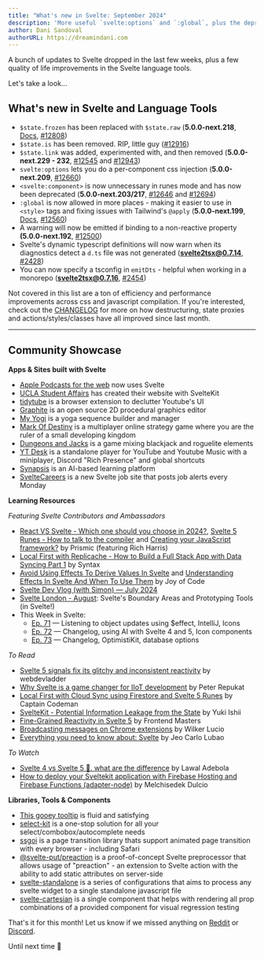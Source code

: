 ```yaml
---
title: "What's new in Svelte: September 2024"
description: 'More useful `svelte:options` and `:global`, plus the deprecation of `<svelte:component>` in Svelte 5'
author: Dani Sandoval
authorURL: https://dreamindani.com
---
```


A bunch of updates to Svelte dropped in the last few weeks, plus a few quality of life improvements in the Svelte language tools.

Let's take a look...

## What's new in Svelte and Language Tools

- `$state.frozen` has been replaced with `$state.raw` (**5.0.0-next.218**, [Docs](https://svelte-5-preview.vercel.app/docs/runes#state-raw), [#12808](https://github.com/sveltejs/svelte/pull/12808))
- `$state.is` has been removed. RIP, little guy ([#12916](https://github.com/sveltejs/svelte/pull/12916))
- `$state.link` was added, experimented with, and then removed (**5.0.0-next.229 - 232**, [#12545](https://github.com/sveltejs/svelte/pull/12545) and [#12943](https://github.com/sveltejs/svelte/pull/12943))
- `svelte:options` lets you do a per-component css injection (**5.0.0-next.209**, [#12660](https://github.com/sveltejs/svelte/pull/12660))
- `<svelte:component>` is now unnecessary in runes mode and has now been deprecated (**5.0.0-next.203/217**, [#12646](https://github.com/sveltejs/svelte/pull/12646) and [#12694](https://github.com/sveltejs/svelte/pull/12694))
- `:global` is now allowed in more places - making it easier to use in `<style>` tags and fixing issues with Tailwind's `@apply` (**5.0.0-next.199**, [Docs](https://github.com/sveltejs/svelte/blob/main/documentation/docs/02-template-syntax/05-styles-and-classes.md), [#12560](https://github.com/sveltejs/svelte/pull/12560))
- A warning will now be emitted if binding to a non-reactive property **(5.0.0-next.192**, [#12500](https://github.com/sveltejs/svelte/pull/12500))
- Svelte's dynamic typescript definitions will now warn when its diagnostics detect a `d.ts` file was not generated (**svelte2tsx@0.7.14**, [#2428](https://github.com/sveltejs/language-tools/pull/2428))
- You can now specify a tsconfig in `emitDts` - helpful when working in a monorepo (**svelte2tsx@0.7.16**, [#2454](https://github.com/sveltejs/language-tools/pull/2454))

Not covered in this list are a ton of efficiency and performance improvements across css and javascript compilation. If you're interested, check out the [CHANGELOG](https://github.com/sveltejs/svelte/blob/main/packages/svelte/CHANGELOG.md) for more on how destructuring, state proxies and actions/styles/classes have all improved since last month.

---

## Community Showcase

**Apps & Sites built with Svelte**

- [Apple Podcasts for the web](https://podcasts.apple.com/us/browse) now uses Svelte
- [UCLA Student Affairs](https://www.studentaffairs.ucla.edu/) has created their website with SvelteKit
- [tidytube](https://github.com/kakajuro/tidytube) is a browser extension to declutter Youtube's UI
- [Graphite](https://graphite.rs/blog/graphite-progress-report-q2-2024/) is an open source 2D procedural graphics editor
- [My Yogi](https://www.yogi.my/) is a yoga sequence builder and manager
- [Mark Of Destiny](https://markofdestiny.com/) is a multiplayer online strategy game where you are the ruler of a small developing kingdom
- [Dungeons and Jacks](https://github.com/deozza/roguejack) is a game mixing blackjack and roguelite elements
- [YT Desk](https://github.com/isaxk/ytdesk) is a standalone player for YouTube and Youtube Music with a miniplayer, Discord "Rich Presence" and global shortcuts
- [Synapsis](https://h.tronic247.com/introducing-synapsis-the-complete-ai-based-learning-platform) is an AI-based learning platform
- [SvelteCareers](https://sveltecareers.com/) is a new Svelte job site that posts job alerts every Monday

**Learning Resources**

_Featuring Svelte Contributors and Ambassadors_
- [React VS Svelte - Which one should you choose in 2024?](https://www.youtube.com/watch?v=fR6DFKq13J0), [Svelte 5 Runes - How to talk to the compiler](https://www.youtube.com/watch?v=_SpO5T96AYY) and [Creating your JavaScript framework?](https://www.youtube.com/watch?v=i-BkN3rTK0Q) by Prismic (featuring Rich Harris)
- [Local First with Replicache - How to Build a Full Stack App with Data Syncing Part 1](https://www.youtube.com/watch?v=7gZGVT5wdX4) by Syntax
- [Avoid Using Effects To Derive Values In Svelte](https://www.youtube.com/watch?v=7N4maEDhy4w) and [Understanding Effects In Svelte And When To Use Them](https://www.youtube.com/watch?v=HRz_rU2BlZc) by Joy of Code
- [Svelte Dev Vlog (with Simon) — July 2024](https://www.youtube.com/watch?v=uqnbA1xDe8k)
- [Svelte London - August](https://www.youtube.com/watch?v=QUdntTVombw): Svelte's Boundary Areas and Prototyping Tools (in Svelte!)
- This Week in Svelte:
  - [Ep. 71](https://www.youtube.com/watch?v=cdbSCoJ6_SU) — Listening to object updates using $effect, IntelliJ, Icons
  - [Ep. 72](https://www.youtube.com/watch?v=g_XLZlrGEuc) — Changelog, using AI with Svelte 4 and 5, Icon components
  - [Ep. 73](https://www.youtube.com/watch?v=w1PfHMMbkvw) — Changelog, OptimistiKit, database options


_To Read_

- [Svelte 5 signals fix its glitchy and inconsistent reactivity](https://www.webdevladder.net/blog/svelte-5-signals-fix-its-glitchy-and-inconsistent-reactivity) by webdevladder
- [Why Svelte is a game changer for IIoT development](https://behind.flatspot.pictures/svelte-for-iiot-hmis-the-future-of-industrial-interfaces/) by Peter Repukat
- [Local First with Cloud Sync using Firestore and Svelte 5 Runes](https://captaincodeman.com/local-first-with-cloud-sync-using-firestore-and-svelte-5-runes) by Captain Codeman
- [SvelteKit - Potential Information Leakage from the State](https://blog.yuki-dev.com/blogs/jv8q0pt_42vl#hef725b6a43) by Yuki Ishii
- [Fine-Grained Reactivity in Svelte 5](https://frontendmasters.com/blog/fine-grained-reactivity-in-svelte-5/) by Frontend Masters
- [Broadcasting messages on Chrome extensions](https://medium.com/@wilkerlucio/broadcasting-messages-on-chrome-extensions-6f7718c662f5) by Wilker Lucio
- [Everything you need to know about: Svelte](https://medium.com/@jeooocarlo/everything-you-need-to-know-about-svelte-b63ff0f5d1b4) by Jeo Carlo Lubao


_To Watch_

- [Svelte 4 vs Svelte 5 🎇. what are the difference](https://www.youtube.com/watch?v=CbZUXGhxZX8) by Lawal Adebola
- [How to deploy your Sveltekit application with Firebase Hosting and Firebase Functions (adapter-node)](https://www.youtube.com/watch?v=Yle8DtdMYmo) by Melchisedek Dulcio


**Libraries, Tools & Components**

- [This gooey tooltip](https://svelte.dev/repl/790fd75f954846be83afaa9e5ea821a8?version=4.2.18) is fluid and satisfying
- [select-kit](https://github.com/snehalbaghel/select-kit) is a one-stop solution for all your select/combobox/autocomplete needs
- [ssgoi](https://github.com/meursyphus/ssgoi) is a page transition library thats support animated page transition with every browser - including Safari
- [@svelte-put/preaction](https://svelte-put-next.vnphanquang.com/docs/preaction) is a proof-of-concept Svelte preprocessor that allows usage of "preaction" - an extension to Svelte action with the ability to add static attributes on server-side
- [svelte-standalone](https://github.com/brenoliradev/svelte-standalone) is a series of configurations that aims to process any svelte widget to a single standalone javascript file
- [svelte-cartesian](https://github.com/theetrain/svelte-cartesian) is a single component that helps with rendering all prop combinations of a provided component for visual regression testing

That's it for this month! Let us know if we missed anything on [Reddit](https://www.reddit.com/r/sveltejs/) or [Discord](https://discord.gg/svelte).

Until next time 👋
